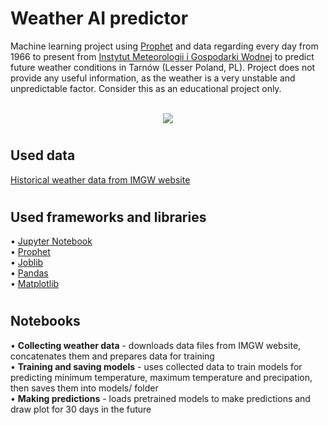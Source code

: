 

# Weather AI predictor

<div>Machine learning project using <a href="https://github.com/facebook/prophet">Prophet</a> and data regarding every day from 1966 to present from <a href="https://danepubliczne.imgw.pl/">Instytut Meteorologii i Gospodarki Wodnej</a> to predict future weather conditions in Tarnów (Lesser Poland, PL). Project does not provide any useful information, as the weather is a very unstable and unpredictable factor. Consider this as an educational project only.</div>


<br/>

<div align="center">
  <p>
    <img src="https://imgur.com/VAzLpcZ.png"/>
  </p>
</div>

# 

## Used data
<div><a href="https://danepubliczne.imgw.pl/data/dane_pomiarowo_obserwacyjne/dane_meteorologiczne/dobowe/synop/">Historical weather data from IMGW website</a></div>

# 

## Used frameworks and libraries
<div>• <a href="https://jupyter.org/">Jupyter Notebook</a></div>
<div>• <a href="https://facebook.github.io/prophet/">Prophet</a></div>
<div>• <a href="https://joblib.readthedocs.io/en/latest/">Joblib</a></div>
<div>• <a href="https://pandas.pydata.org/">Pandas</a></div>
<div>• <a href="https://matplotlib.org/">Matplotlib</a></div>

# 

## Notebooks
<div>• <strong>Collecting weather data</strong> - downloads data files from IMGW website, concatenates them and prepares data for training</div>
<div>• <strong>Training and saving models</strong> - uses collected data to train models for predicting minimum temperature, maximum temperature and precipation, then saves them into models/ folder</div>
<div>• <strong>Making predictions</strong> - loads pretrained models to make predictions and draw plot for 30 days in the future</div>
